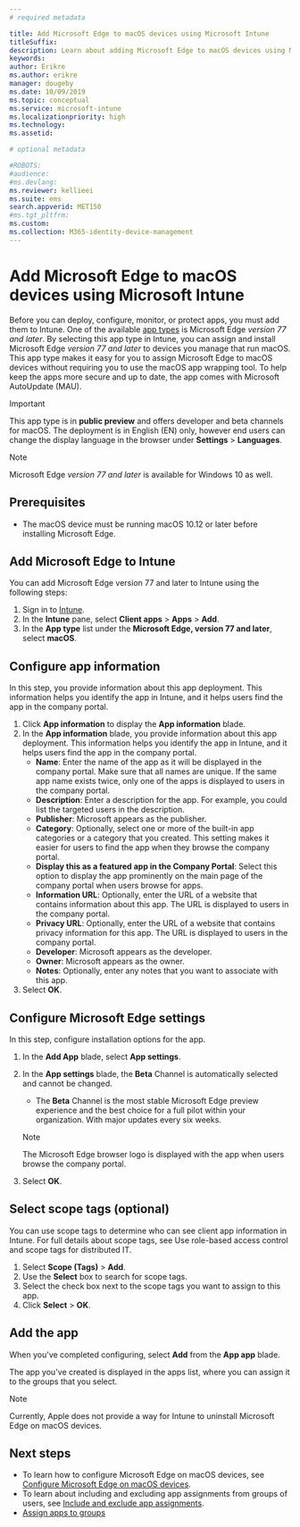 ```yaml
---
# required metadata

title: Add Microsoft Edge to macOS devices using Microsoft Intune
titleSuffix:
description: Learn about adding Microsoft Edge to macOS devices using Microsoft Intune.
keywords:
author: Erikre
ms.author: erikre
manager: dougeby
ms.date: 10/09/2019
ms.topic: conceptual
ms.service: microsoft-intune
ms.localizationpriority: high
ms.technology:
ms.assetid: 

# optional metadata

#ROBOTS:
#audience:
#ms.devlang:
ms.reviewer: kellieei
ms.suite: ems
search.appverid: MET150
#ms.tgt_pltfrm:
ms.custom: 
ms.collection: M365-identity-device-management
---
```


# Add Microsoft Edge to macOS devices using Microsoft Intune

Before you can deploy, configure, monitor, or protect apps, you must add them to Intune. One of the available [app types](~/apps/apps-add.md#app-types-in-microsoft-intune) is Microsoft Edge *version 77 and later*. By selecting this app type in Intune, you can assign and install Microsoft Edge *version 77 and later* to devices you manage that run macOS. This app type makes it easy for you to assign Microsoft Edge to macOS devices without requiring you to use the macOS app wrapping tool. To help keep the apps more secure and up to date, the app comes with Microsoft AutoUpdate (MAU).

> [!IMPORTANT]
> This app type is in **public preview** and offers developer and beta channels for macOS. The deployment is in English (EN) only, however end users can change the display language in the browser under **Settings** > **Languages**. 

> [!NOTE]
> Microsoft Edge *version 77 and later* is available for Windows 10 as well.

## Prerequisites
- The macOS device must be running macOS 10.12 or later before installing Microsoft Edge.

## Add Microsoft Edge to Intune
You can add Microsoft Edge version 77 and later to Intune using the following steps:

1. Sign in to [Intune](https://go.microsoft.com/fwlink/?linkid=2090973).
2. In the **Intune** pane, select **Client apps** > **Apps** > **Add**.
3. In the **App type** list under the **Microsoft Edge, version 77 and later**, select **macOS**.

## Configure app information
In this step, you provide information about this app deployment. This information helps you identify the app in Intune, and it helps users find the app in the company portal.

1. Click **App information** to display the **App information** blade.
2. In the **App information** blade, you provide information about this app deployment. This information helps you identify the app in Intune, and it helps users find the app in the company portal.
    - **Name**: Enter the name of the app as it will be displayed in the company portal. Make sure that all names are unique. If the same app name exists twice, only one of the apps is displayed to users in the company portal.
    - **Description**: Enter a description for the app. For example, you could list the targeted users in the description.
    - **Publisher**: Microsoft appears as the publisher.
    - **Category**: Optionally, select one or more of the built-in app categories or a category that you created. This setting makes it easier for users to find the app when they browse the company portal.
    - **Display this as a featured app in the Company Portal**: Select this option to display the app prominently on the main page of the company portal when users browse for apps.
    - **Information URL**: Optionally, enter the URL of a website that contains information about this app. The URL is displayed to users in the company portal.
    - **Privacy URL**: Optionally, enter the URL of a website that contains privacy information for this app. The URL is displayed to users in the company portal.
    - **Developer**: Microsoft appears as the developer.
    - **Owner**: Microsoft appears as the owner.
    - **Notes**: Optionally, enter any notes that you want to associate with this app.
3. Select **OK**.

## Configure Microsoft Edge settings
In this step, configure installation options for the app.

1. In the **Add App** blade, select **App settings**.
2. In the **App settings** blade, the **Beta** Channel is automatically selected and cannot be changed.
    - The **Beta** Channel is the most stable Microsoft Edge preview experience and the best choice for a full pilot within your organization. With major updates every six weeks.

    > [!NOTE]
    > The Microsoft Edge browser logo is displayed with the app when users browse the company portal.
3.	Select **OK**.

## Select scope tags (optional)
You can use scope tags to determine who can see client app information in Intune. For full details about scope tags, see Use role-based access control and scope tags for distributed IT.
1.	Select **Scope (Tags)** > **Add**.
2.	Use the **Select** box to search for scope tags.
3.	Select the check box next to the scope tags you want to assign to this app.
4.	Click **Select** > **OK**.

## Add the app
When you've completed configuring, select **Add** from the **App app** blade. 

The app you've created is displayed in the apps list, where you can assign it to the groups that you select. 

> [!NOTE]
> Currently, Apple does not provide a way for Intune to uninstall Microsoft Edge on macOS devices.

## Next steps
- To learn how to configure Microsoft Edge on macOS devices, see [Configure Microsoft Edge on macOS devices](https://docs.microsoft.com/deployedge/configure-microsoft-edge-on-mac).
- To learn about including and excluding app assignments from groups of users, see [Include and exclude app assignments](~/apps/apps-inc-exl-assignments.md).
- [Assign apps to groups](~/apps/apps-deploy.md)

